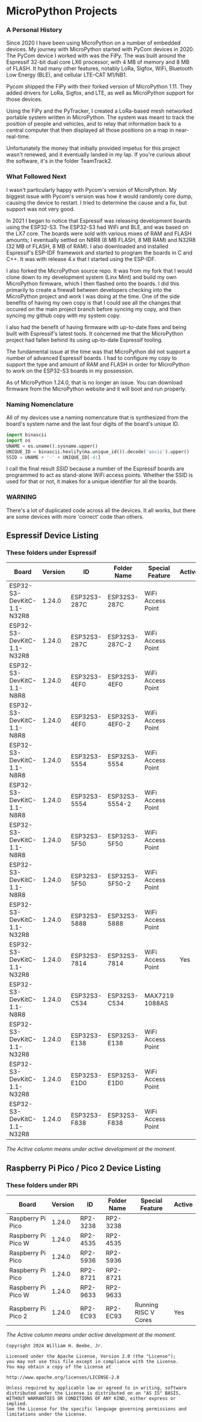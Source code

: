 # MicroPython Projects

### A Personal History

Since 2020 I have been using MicroPython on a number of embedded devices. My
journey with MicroPython started with PyCom devices in 2020. The PyCom device
I worked with was the FiPy. The was built around the Espressif 32-bit dual core
LX6 processor, with 4 MB of memory and 8 MB of FLASH. It had many other features,
notably LoRa, Sigfox, WiFi, Bluetooth Low Energy (BLE), and cellular LTE–CAT M1/NB1.

Pycom shipped the FiPy with their forked version of MicroPython 1.11. They added
drivers for LoRa, Sigfox, and LTE, as well as MicroPython support for those
devices.

Using the FiPy and the PyTracker, I created a LoRa-based mesh networked portable
system written in MicroPython. The system was meant to track the position of 
people and vehicles, and to relay that information back to a central computer 
that then displayed all those positions on a map in near-real-time. 

Unfortunately the money that initially provided impetus for this project wasn't 
renewed, and it eventually landed in my lap. If you're curious about the 
software, it's in the folder TeamTrack2.

### What Followed Next

I wasn't particularly happy with Pycom's version of MicroPython. My biggest
issue with Pycom's version was how it would randomly core dump, causing the device
to restart. I tried to determine the cause and a fix, but support was not very
good.

In 2021 I began to notice that Espressif was releasing development boards using
the ESP32-S3. The ESP32-S3 had WiFi and BLE, and was based on the LX7 core. The
boards were sold with various mixes of RAM and FLASH amounts; I eventually settled
on N8R8 (8 MB FLASH, 8 MB RAM) and N32R8 (32 MB of FLASH, 8 MB of RAM). I also
downloaded and installed Espressif's ESP-IDF framework and started to program
the boards in C and C++. It was with release 4.x that I started using the ESP-IDF.

I also forked the MicroPython source repo. It was from my fork that I would clone
down to my development system (Linx Mint) and build my own MicroPython firmware,
which I then flashed onto the boards. I did this primarily to create a firewall
between developers checking into the MicroPython project and work I was doing
at the time. One of the side benefits of having my own copy is that I could
see all the changes that occured on the main project branch before syncing my
copy, and then syncing my github copy with my system copy.

I also had the benefit of having firmware with up-to-date fixes and being built
with Espressif's latest tools. It concerned me that the MicroPython project had
fallen behind its using up-to-date Espressif tooling.

The fundamental issue at the time was that MicroPython did not support a number
of advanced Espressif boards. I had to configure my copy to support the type
and amount of RAM and FLASH in order for MicroPython to work on the ESP32-S3
boards in my possession.

As of MicroPython 1.24.0, that is no longer an issue. You can download firmware
from the MicroPython website and it will boot and run properly.

### Naming Nomenclature

All of my devices use a naming nomencature that is synthesized from the board's
system name and the last four digits of the board's unique ID.
```python
import binascii
import os
UNAME = os.uname().sysname.upper()
UNIQUE_ID = binascii.hexlify(ma.unique_id()).decode('ascii').upper()
SSID = UNAME + '-' + UNIQUE_ID[-4:]
```
I call the final result _SSID_ because a number of the Espressif boards are
programmed to act as stand-alone WiFi access points. Whether the SSID is used
for that or not, it makes for a unique identifier for all the boards. 

### WARNING

There's a lot of duplicated code across all the devices. It all works, but
there are some devices with more 'correct' code than others.

## Espressif Device Listing

### These folders under Espressif

| Board                    | Version | ID           | Folder Name   | Special Feature | Active |
|--------------------------|---------|--------------|---------------|-----------------|--------|
|ESP32-S3-DevKitC-1.1-N32R8| 1.24.0  | ESP32S3-287C | ESP32S3-287C  | WiFi Access Point| |
|ESP32-S3-DevKitC-1.1-N32R8| 1.24.0  | ESP32S3-287C | ESP32S3-287C-2| WiFi Access Point| |
|ESP32-S3-DevKitC-1.1-N8R8 | 1.24.0  | ESP32S3-4EF0 | ESP32S3-4EF0  | WiFi Access Point| |
|ESP32-S3-DevKitC-1.1-N8R8 | 1.24.0  | ESP32S3-4EF0 | ESP32S3-4EF0-2| WiFi Access Point| |
|ESP32-S3-DevKitC-1.1-N8R8 | 1.24.0  | ESP32S3-5554 | ESP32S3-5554  | WiFi Access Point| |
|ESP32-S3-DevKitC-1.1-N8R8 | 1.24.0  | ESP32S3-5554 | ESP32S3-5554-2| WiFi Access Point| |
|ESP32-S3-DevKitC-1.1-N8R8 | 1.24.0  | ESP32S3-5F50 | ESP32S3-5F50  | WiFi Access Point| |
|ESP32-S3-DevKitC-1.1-N8R8 | 1.24.0  | ESP32S3-5F50 | ESP32S3-5F50-2| WiFi Access Point| |
|ESP32-S3-DevKitC-1.1-N32R8| 1.24.0  | ESP32S3-5888 | ESP32S3-5888  | WiFi Access Point| |
|ESP32-S3-DevKitC-1.1-N32R8| 1.24.0  | ESP32S3-7814 | ESP32S3-7814  | WiFi Access Point| Yes |
|ESP32-S3-DevKitC-1.1-N8R8 | 1.24.0  | ESP32S3-C534 | ESP32S3-C534  | MAX7219 1088AS | |
|ESP32-S3-DevKitC-1.1-N32R8| 1.24.0  | ESP32S3-E138 | ESP32S3-E138  | WiFi Access Point| |
|ESP32-S3-DevKitC-1.1-N32R8| 1.24.0  | ESP32S3-E1D0 | ESP32S3-E1D0  | WiFi Access Point| |
|ESP32-S3-DevKitC-1.1-N32R8| 1.24.0  | ESP32S3-F838 | ESP32S3-F838  | WiFi Access Point| |

_The Active column means under active development at the moment._

## Raspberry Pi Pico / Pico 2 Device Listing

### These folders under RPi

| Board                    | Version | ID       | Folder Name | Special Feature | Active |
|--------------------------|---------|----------|-------------|-----------------|--------|
| Raspberry Pi Pico        | 1.24.0  | RP2-3238 | RP2-3238    | | |
| Raspberry Pi Pico W      | 1.24.0  | RP2-4535 | RP2-4535    | | |
| Raspberry Pi Pico        | 1.24.0  | RP2-5936 | RP2-5936    | | |
| Raspberry Pi Pico        | 1.24.0  | RP2-8721 | RP2-8721    | | |
| Raspberry Pi Pico W      | 1.24.0  | RP2-9633 | RP2-9633    | | |
| Raspberry Pi Pico 2      | 1.24.0  | RP2-EC93 | RP2-EC93    | Running RISC V Cores | Yes |

_The Active column means under active development at the moment._


    Copyright 2024 William H. Beebe, Jr.

    Licensed under the Apache License, Version 2.0 (the "License");
    you may not use this file except in compliance with the License.
    You may obtain a copy of the License at

    http://www.apache.org/licenses/LICENSE-2.0

    Unless required by applicable law or agreed to in writing, software
    distributed under the License is distributed on an "AS IS" BASIS,
    WITHOUT WARRANTIES OR CONDITIONS OF ANY KIND, either express or implied.
    See the License for the specific language governing permissions and
    limitations under the License.